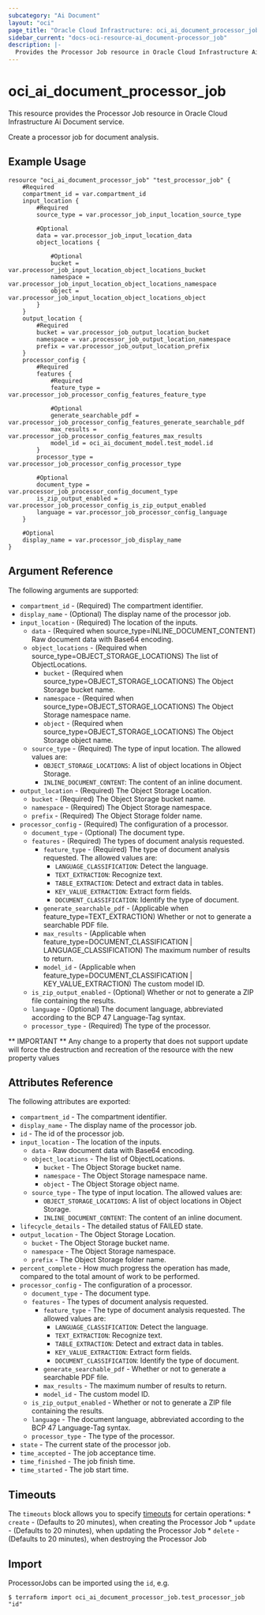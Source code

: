 ```yaml
---
subcategory: "Ai Document"
layout: "oci"
page_title: "Oracle Cloud Infrastructure: oci_ai_document_processor_job"
sidebar_current: "docs-oci-resource-ai_document-processor_job"
description: |-
  Provides the Processor Job resource in Oracle Cloud Infrastructure Ai Document service
---
```


# oci_ai_document_processor_job
This resource provides the Processor Job resource in Oracle Cloud Infrastructure Ai Document service.

Create a processor job for document analysis.


## Example Usage

```hcl
resource "oci_ai_document_processor_job" "test_processor_job" {
	#Required
	compartment_id = var.compartment_id
	input_location {
		#Required
		source_type = var.processor_job_input_location_source_type

		#Optional
		data = var.processor_job_input_location_data
		object_locations {

			#Optional
			bucket = var.processor_job_input_location_object_locations_bucket
			namespace = var.processor_job_input_location_object_locations_namespace
			object = var.processor_job_input_location_object_locations_object
		}
	}
	output_location {
		#Required
		bucket = var.processor_job_output_location_bucket
		namespace = var.processor_job_output_location_namespace
		prefix = var.processor_job_output_location_prefix
	}
	processor_config {
		#Required
		features {
			#Required
			feature_type = var.processor_job_processor_config_features_feature_type

			#Optional
			generate_searchable_pdf = var.processor_job_processor_config_features_generate_searchable_pdf
			max_results = var.processor_job_processor_config_features_max_results
			model_id = oci_ai_document_model.test_model.id
		}
		processor_type = var.processor_job_processor_config_processor_type

		#Optional
		document_type = var.processor_job_processor_config_document_type
		is_zip_output_enabled = var.processor_job_processor_config_is_zip_output_enabled
		language = var.processor_job_processor_config_language
	}

	#Optional
	display_name = var.processor_job_display_name
}
```

## Argument Reference

The following arguments are supported:

* `compartment_id` - (Required) The compartment identifier.
* `display_name` - (Optional) The display name of the processor job.
* `input_location` - (Required) The location of the inputs.
	* `data` - (Required when source_type=INLINE_DOCUMENT_CONTENT) Raw document data with Base64 encoding.
	* `object_locations` - (Required when source_type=OBJECT_STORAGE_LOCATIONS) The list of ObjectLocations.
		* `bucket` - (Required when source_type=OBJECT_STORAGE_LOCATIONS) The Object Storage bucket name.
		* `namespace` - (Required when source_type=OBJECT_STORAGE_LOCATIONS) The Object Storage namespace name.
		* `object` - (Required when source_type=OBJECT_STORAGE_LOCATIONS) The Object Storage object name.
	* `source_type` - (Required) The type of input location. The allowed values are:
		* `OBJECT_STORAGE_LOCATIONS`: A list of object locations in Object Storage.
		* `INLINE_DOCUMENT_CONTENT`: The content of an inline document. 
* `output_location` - (Required) The Object Storage Location.
	* `bucket` - (Required) The Object Storage bucket name.
	* `namespace` - (Required) The Object Storage namespace.
	* `prefix` - (Required) The Object Storage folder name.
* `processor_config` - (Required) The configuration of a processor.
	* `document_type` - (Optional) The document type.
	* `features` - (Required) The types of document analysis requested.
		* `feature_type` - (Required) The type of document analysis requested. The allowed values are:
			* `LANGUAGE_CLASSIFICATION`: Detect the language.
			* `TEXT_EXTRACTION`: Recognize text.
			* `TABLE_EXTRACTION`: Detect and extract data in tables.
			* `KEY_VALUE_EXTRACTION`: Extract form fields.
			* `DOCUMENT_CLASSIFICATION`: Identify the type of document. 
		* `generate_searchable_pdf` - (Applicable when feature_type=TEXT_EXTRACTION) Whether or not to generate a searchable PDF file.
		* `max_results` - (Applicable when feature_type=DOCUMENT_CLASSIFICATION | LANGUAGE_CLASSIFICATION) The maximum number of results to return.
		* `model_id` - (Applicable when feature_type=DOCUMENT_CLASSIFICATION | KEY_VALUE_EXTRACTION) The custom model ID.
	* `is_zip_output_enabled` - (Optional) Whether or not to generate a ZIP file containing the results.
	* `language` - (Optional) The document language, abbreviated according to the BCP 47 Language-Tag syntax.
	* `processor_type` - (Required) The type of the processor.


** IMPORTANT **
Any change to a property that does not support update will force the destruction and recreation of the resource with the new property values

## Attributes Reference

The following attributes are exported:

* `compartment_id` - The compartment identifier.
* `display_name` - The display name of the processor job.
* `id` - The id of the processor job.
* `input_location` - The location of the inputs.
	* `data` - Raw document data with Base64 encoding.
	* `object_locations` - The list of ObjectLocations.
		* `bucket` - The Object Storage bucket name.
		* `namespace` - The Object Storage namespace name.
		* `object` - The Object Storage object name.
	* `source_type` - The type of input location. The allowed values are:
		* `OBJECT_STORAGE_LOCATIONS`: A list of object locations in Object Storage.
		* `INLINE_DOCUMENT_CONTENT`: The content of an inline document. 
* `lifecycle_details` - The detailed status of FAILED state.
* `output_location` - The Object Storage Location.
	* `bucket` - The Object Storage bucket name.
	* `namespace` - The Object Storage namespace.
	* `prefix` - The Object Storage folder name.
* `percent_complete` - How much progress the operation has made, compared to the total amount of work to be performed.
* `processor_config` - The configuration of a processor.
	* `document_type` - The document type.
	* `features` - The types of document analysis requested.
		* `feature_type` - The type of document analysis requested. The allowed values are:
			* `LANGUAGE_CLASSIFICATION`: Detect the language.
			* `TEXT_EXTRACTION`: Recognize text.
			* `TABLE_EXTRACTION`: Detect and extract data in tables.
			* `KEY_VALUE_EXTRACTION`: Extract form fields.
			* `DOCUMENT_CLASSIFICATION`: Identify the type of document. 
		* `generate_searchable_pdf` - Whether or not to generate a searchable PDF file.
		* `max_results` - The maximum number of results to return.
		* `model_id` - The custom model ID.
	* `is_zip_output_enabled` - Whether or not to generate a ZIP file containing the results.
	* `language` - The document language, abbreviated according to the BCP 47 Language-Tag syntax.
	* `processor_type` - The type of the processor.
* `state` - The current state of the processor job.
* `time_accepted` - The job acceptance time.
* `time_finished` - The job finish time.
* `time_started` - The job start time.

## Timeouts

The `timeouts` block allows you to specify [timeouts](https://registry.terraform.io/providers/oracle/oci/latest/docs/guides/changing_timeouts) for certain operations:
	* `create` - (Defaults to 20 minutes), when creating the Processor Job
	* `update` - (Defaults to 20 minutes), when updating the Processor Job
	* `delete` - (Defaults to 20 minutes), when destroying the Processor Job


## Import

ProcessorJobs can be imported using the `id`, e.g.

```
$ terraform import oci_ai_document_processor_job.test_processor_job "id"
```

